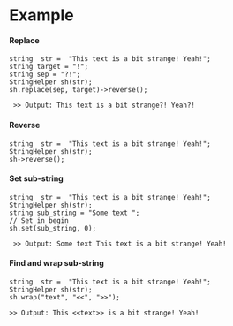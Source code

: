 # Example

#### Replace
    
    string  str =  "This text is a bit strange! Yeah!";
    string target = "!";
    string sep = "?!";
    StringHelper sh(str);
    sh.replace(sep, target)->reverse();
    
     >> Output: This text is a bit strange?! Yeah?!
    
#### Reverse
    string  str =  "This text is a bit strange! Yeah!";
    StringHelper sh(str);
    sh->reverse();

#### Set sub-string
    string  str =  "This text is a bit strange! Yeah!";
    StringHelper sh(str);
    string sub_string = "Some text ";
    // Set in begin
    sh.set(sub_string, 0);

     >> Output: Some text This text is a bit strange! Yeah!
    
#### Find and wrap sub-string
    string  str =  "This text is a bit strange! Yeah!";
    StringHelper sh(str);
    sh.wrap("text", "<<", ">>");

    >> Output: This <<text>> is a bit strange! Yeah!